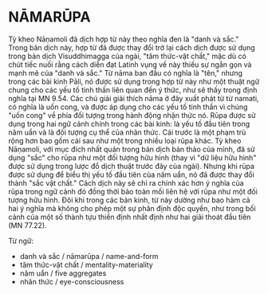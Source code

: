 # NĀMARŪPA

Tỳ kheo Nāṇamoli đã dịch hợp từ này theo nghĩa đen là "danh và sắc." Trong bản dịch này, hợp từ đã được thay đổi trở lại cách dịch được sử dụng trong bản dịch Visuddhimagga của ngài, "tâm thức-vật chất," mặc dù có chút tiếc nuối rằng cách diễn đạt Latinh vụng về này thiếu sự ngắn gọn và mạnh mẽ của "danh và sắc." Từ nāma ban đầu có nghĩa là "tên," nhưng trong các bài kinh Pāli, nó được sử dụng trong hợp từ này như một thuật ngữ chung cho các yếu tố tinh thần liên quan đến ý thức, như sẽ thấy trong định nghĩa tại MN 9.54. Các chú giải giải thích nāma ở đây xuất phát từ từ namati, có nghĩa là uốn cong, và được áp dụng cho các yếu tố tinh thần vì chúng "uốn cong" về phía đối tượng trong hành động nhận thức nó. Rūpa được sử dụng trong hai ngữ cảnh chính trong các bài kinh: là yếu tố đầu tiên trong năm uẩn và là đối tượng cụ thể của nhãn thức. Cái trước là một phạm trù rộng hơn bao gồm cái sau như một trong nhiều loại rūpa khác. Tỳ kheo Nāṇamoli, với mục đích nhất quán trong bản dịch bản thảo của mình, đã sử dụng "sắc" cho rūpa như một đối tượng hữu hình (thay vì "dữ liệu hữu hình" được sử dụng trong lược đồ dịch thuật trước đây của ngài). Nhưng khi rūpa được sử dụng để biểu thị yếu tố đầu tiên của năm uẩn, nó đã được thay đổi thành "sắc vật chất." Cách dịch này sẽ chỉ ra chính xác hơn ý nghĩa của rūpa trong ngữ cảnh đó đồng thời bảo toàn mối liên hệ với rūpa như một đối tượng hữu hình. Đôi khi trong các bản kinh, từ này dường như bao hàm cả hai ý nghĩa mà không cho phép một sự phân định độc quyền, như trong bối cảnh của một số thành tựu thiền định nhất định như hai giải thoát đầu tiên (MN 77.22).

Từ ngữ:
- danh và sắc / nāmarūpa / name-and-form
- tâm thức-vật chất / mentality-materiality
- năm uẩn / five aggregates
- nhãn thức / eye-consciousness